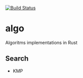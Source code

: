 [![Build Status](https://travis-ci.org/aleksandrpak/algo.svg)](https://travis-ci.org/aleksandrpak/algo)

# algo
Algoritms implementations in Rust

## Search
* KMP
